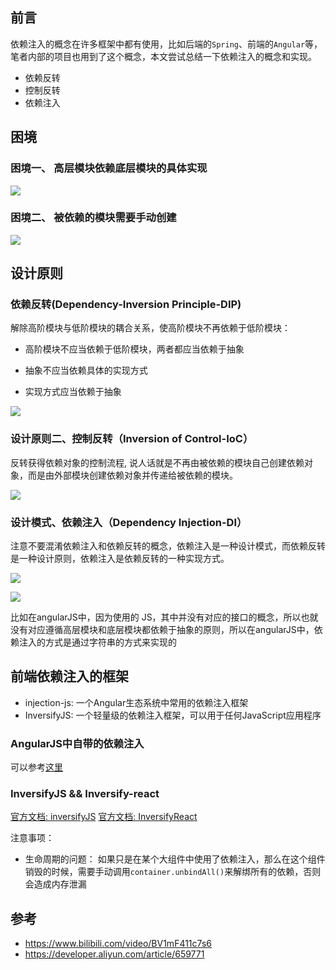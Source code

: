 ## 前言

依赖注入的概念在许多框架中都有使用，比如后端的`Spring`、前端的`Angular`等，笔者内部的项目也用到了这个概念，本文尝试总结一下依赖注入的概念和实现。

- 依赖反转
- 控制反转
- 依赖注入

## 困境


### 困境一、 高层模块依赖底层模块的具体实现
![](https://cdn.jsdelivr.net/gh/chenxiaoyao6228/cloudimg@main/2023/DI-struggle-1.png)

### 困境二、 被依赖的模块需要手动创建
![](https://cdn.jsdelivr.net/gh/chenxiaoyao6228/cloudimg@main/2023/DI-struggle-2.png)


## 设计原则

### 依赖反转(Dependency-Inversion Principle-DIP)

解除高阶模块与低阶模块的耦合关系，使高阶模块不再依赖于低阶模块：

- 高阶模块不应当依赖于低阶模块，两者都应当依赖于抽象

- 抽象不应当依赖具体的实现方式

- 实现方式应当依赖于抽象

![](https://cdn.jsdelivr.net/gh/chenxiaoyao6228/cloudimg@main/2023/DI-design-pattern-1.png)

### 设计原则二、控制反转（Inversion of Control-IoC）

反转获得依赖对象的控制流程, 说人话就是不再由被依赖的模块自己创建依赖对象，而是由外部模块创建依赖对象并传递给被依赖的模块。

![](https://cdn.jsdelivr.net/gh/chenxiaoyao6228/cloudimg@main/2023/DI-design-pattern-2.png)


### 设计模式、依赖注入（Dependency Injection-DI）

注意不要混淆依赖注入和依赖反转的概念，依赖注入是一种设计模式，而依赖反转是一种设计原则，依赖注入是依赖反转的一种实现方式。

![](https://cdn.jsdelivr.net/gh/chenxiaoyao6228/cloudimg@main/2023/DI-design-pattern-3.png)


![](https://cdn.jsdelivr.net/gh/chenxiaoyao6228/cloudimg@main/2023/DI-design-pattern-4.png)

比如在angularJS中，因为使用的 JS，其中并没有对应的接口的概念，所以也就没有对应遵循高层模块和底层模块都依赖于抽象的原则，所以在angularJS中，依赖注入的方式是通过字符串的方式来实现的

## 前端依赖注入的框架

- injection-js: 一个Angular生态系统中常用的依赖注入框架
- InversifyJS: 一个轻量级的依赖注入框架，可以用于任何JavaScript应用程序


### AngularJS中自带的依赖注入

可以参考[这里](https://github.com/chenxiaoyao6228/angular-tiny/blob/master/src/injector.js)


### InversifyJS && Inversify-react

[官方文档: inversifyJS](https://github.com/inversify/InversifyJS)
[官方文档: InversifyReact](https://www.npmjs.com/package/inversify-react)

注意事项：

- 生命周期的问题： 如果只是在某个大组件中使用了依赖注入，那么在这个组件销毁的时候，需要手动调用`container.unbindAll()`来解绑所有的依赖，否则会造成内存泄漏

## 参考

- https://www.bilibili.com/video/BV1mF411c7s6
- https://developer.aliyun.com/article/659771
